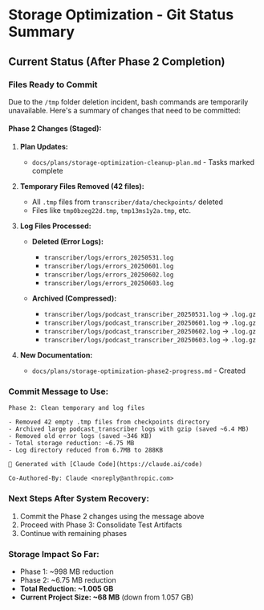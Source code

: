 # Storage Optimization - Git Status Summary

## Current Status (After Phase 2 Completion)

### Files Ready to Commit

Due to the `/tmp` folder deletion incident, bash commands are temporarily unavailable. Here's a summary of changes that need to be committed:

#### Phase 2 Changes (Staged):
1. **Plan Updates:**
   - `docs/plans/storage-optimization-cleanup-plan.md` - Tasks marked complete

2. **Temporary Files Removed (42 files):**
   - All `.tmp` files from `transcriber/data/checkpoints/` deleted
   - Files like `tmp0bzeg22d.tmp`, `tmp13ms1y2a.tmp`, etc.

3. **Log Files Processed:**
   - **Deleted (Error Logs):**
     - `transcriber/logs/errors_20250531.log`
     - `transcriber/logs/errors_20250601.log`
     - `transcriber/logs/errors_20250602.log`
     - `transcriber/logs/errors_20250603.log`
   
   - **Archived (Compressed):**
     - `transcriber/logs/podcast_transcriber_20250531.log` → `.log.gz`
     - `transcriber/logs/podcast_transcriber_20250601.log` → `.log.gz`
     - `transcriber/logs/podcast_transcriber_20250602.log` → `.log.gz`
     - `transcriber/logs/podcast_transcriber_20250603.log` → `.log.gz`

4. **New Documentation:**
   - `docs/plans/storage-optimization-phase2-progress.md` - Created

### Commit Message to Use:
```
Phase 2: Clean temporary and log files

- Removed 42 empty .tmp files from checkpoints directory
- Archived large podcast_transcriber logs with gzip (saved ~6.4 MB)
- Removed old error logs (saved ~346 KB)
- Total storage reduction: ~6.75 MB
- Log directory reduced from 6.7MB to 288KB

🤖 Generated with [Claude Code](https://claude.ai/code)

Co-Authored-By: Claude <noreply@anthropic.com>
```

### Next Steps After System Recovery:
1. Commit the Phase 2 changes using the message above
2. Proceed with Phase 3: Consolidate Test Artifacts
3. Continue with remaining phases

### Storage Impact So Far:
- Phase 1: ~998 MB reduction
- Phase 2: ~6.75 MB reduction
- **Total Reduction: ~1.005 GB**
- **Current Project Size: ~68 MB** (down from 1.057 GB)